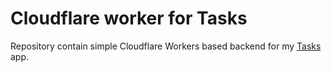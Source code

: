 # Cloudflare worker for Tasks

Repository contain simple Cloudflare Workers based backend for my [Tasks](https://github.com/bukhalo/tasks) app. 